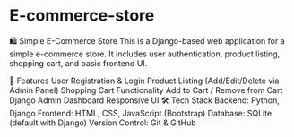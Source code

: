 # E-commerce-store

🛍️ Simple E-Commerce Store
This is a Django-based web application for a simple e-commerce store. It includes user authentication, product listing, shopping cart, and basic frontend UI.

🚀 Features
User Registration & Login
Product Listing (Add/Edit/Delete via Admin Panel)
Shopping Cart Functionality
Add to Cart / Remove from Cart
Django Admin Dashboard
Responsive UI
🛠️ Tech Stack
Backend: Python, Django
Frontend: HTML, CSS, JavaScript (Bootstrap)
Database: SQLite (default with Django)
Version Control: Git & GitHub
